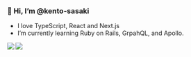 ### 👋 Hi, I’m @kento-sasaki
- I love TypeScript, React and Next.js
- I’m currently learning Ruby on Rails, GrpahQL, and Apollo.

<!---
kento-sasaki/kento-sasaki is a ✨ special ✨ repository because its `README.md` (this file) appears on your GitHub profile.
You can click the Preview link to take a look at your changes.
--->

<div style="margin-bottom: 1em">
  <img align="left" src="https://github-readme-stats.vercel.app/api?username=kento-sasaki&show_icons=true" />
</div>
<div>
  <img align="left" src="https://github-readme-stats.vercel.app/api/top-langs/?username=kento-sasaki&layout=compact" />
</div>
